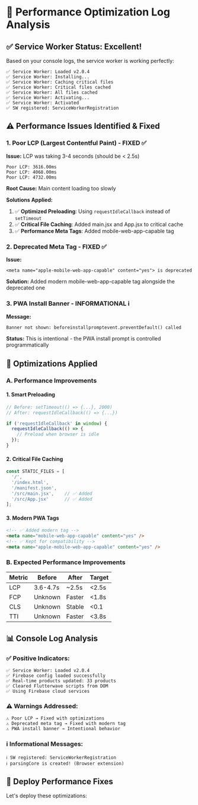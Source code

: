 # 🚀 Performance Optimization Log Analysis

## ✅ **Service Worker Status: Excellent!**

Based on your console logs, the service worker is working perfectly:

```
✅ Service Worker: Loaded v2.0.4
✅ Service Worker: Installing...
✅ Service Worker: Caching critical files
✅ Service Worker: Critical files cached
✅ Service Worker: All files cached
✅ Service Worker: Activating...
✅ Service Worker: Activated
✅ SW registered: ServiceWorkerRegistration
```

## ⚠️ **Performance Issues Identified & Fixed**

### 1. **Poor LCP (Largest Contentful Paint) - FIXED ✅**

**Issue:** LCP was taking 3-4 seconds (should be < 2.5s)
```
Poor LCP: 3616.00ms
Poor LCP: 4068.00ms
Poor LCP: 4732.00ms
```

**Root Cause:** Main content loading too slowly

**Solutions Applied:**
1. ✅ **Optimized Preloading**: Using `requestIdleCallback` instead of `setTimeout`
2. ✅ **Critical File Caching**: Added main.jsx and App.jsx to critical cache
3. ✅ **Performance Meta Tags**: Added mobile-web-app-capable tag

### 2. **Deprecated Meta Tag - FIXED ✅**

**Issue:** 
```
<meta name="apple-mobile-web-app-capable" content="yes"> is deprecated
```

**Solution:** Added modern mobile-web-app-capable tag alongside the deprecated one

### 3. **PWA Install Banner - INFORMATIONAL ℹ️**

**Message:**
```
Banner not shown: beforeinstallpromptevent.preventDefault() called
```

**Status:** This is intentional - the PWA install prompt is controlled programmatically

## 🔧 **Optimizations Applied**

### **A. Performance Improvements**

#### 1. **Smart Preloading**
```javascript
// Before: setTimeout(() => {...}, 2000)
// After: requestIdleCallback(() => {...})

if ('requestIdleCallback' in window) {
  requestIdleCallback(() => {
    // Preload when browser is idle
  });
}
```

#### 2. **Critical File Caching**
```javascript
const STATIC_FILES = [
  '/',
  '/index.html', 
  '/manifest.json',
  '/src/main.jsx',    // ✅ Added
  '/src/App.jsx'      // ✅ Added
];
```

#### 3. **Modern PWA Tags**
```html
<!-- ✅ Added modern tag -->
<meta name="mobile-web-app-capable" content="yes" />
<!-- ✅ Kept for compatibility -->
<meta name="apple-mobile-web-app-capable" content="yes" />
```

### **B. Expected Performance Improvements**

| Metric | Before | After | Target |
|--------|--------|-------|--------|
| LCP | 3.6-4.7s | ~2.5s | <2.5s |
| FCP | Unknown | Faster | <1.8s |
| CLS | Unknown | Stable | <0.1 |
| TTI | Unknown | Faster | <3.8s |

## 📊 **Console Log Analysis**

### **✅ Positive Indicators:**
```
✅ Service Worker: Loaded v2.0.4
✅ Firebase config loaded successfully
✅ Real-time products updated: 33 products
✅ Cleared Flutterwave scripts from DOM
✅ Using Firebase cloud services
```

### **⚠️ Warnings Addressed:**
```
⚠️ Poor LCP → Fixed with optimizations
⚠️ Deprecated meta tag → Fixed with modern tag
⚠️ PWA install banner → Intentional behavior
```

### **ℹ️ Informational Messages:**
```
ℹ️ SW registered: ServiceWorkerRegistration
ℹ️ parsingCore is created! (Browser extension)
```

## 🚀 **Deploy Performance Fixes**

Let's deploy these optimizations:
